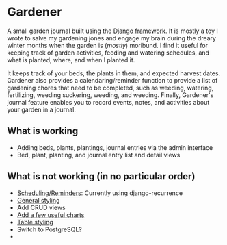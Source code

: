 # Gardener

A small garden journal built using the [Django framework](https://www.djangoproject.com/). It is mostly a
toy I wrote to salve my gardening jones and engage my brain during the dreary winter months when the
garden is (_mostly_) moribund. I find it useful for keeping track of garden activities, feeding and
watering schedules, and what is planted, where, and when I planted it.

It keeps track of your beds, the plants in them, and expected harvest dates. Gardener also provides a
calendaring/reminder function to provide a list of gardening chores that need to be completed, such as weeding,
watering, fertilizing, weeding suckering, weeding, and weeding. Finally, Gardener's journal feature enables you to
record events, notes, and activities about your garden in a journal.

## What is working

- Adding beds, plants, plantings, journal entries via the admin interface
- Bed, plant, planting, and journal entry list and detail views

## What is not working (in no particular order)

- [Scheduling/Reminders](https://django-recurrence.readthedocs.io/en/latest/index.html): Currently using
  django-recurrence
- [General styling](https://getbootstrap.com)
- Add CRUD views
- [Add a few useful charts](git@github.com:RamezIssac/django-slick-reporting.git)
- [Table styling](git@github.com:jieter/django-tables2.git)
- Switch to PostgreSQL?
- 